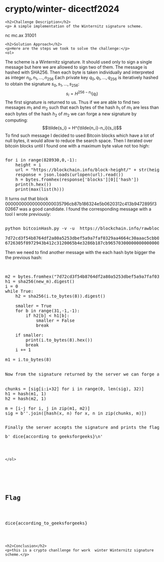 
<!DOCTYPE html>
<html>

<body>
    <h1>crypto/winter- dicectf2024</h1>

    <h2>Challenge Description</h2>
    <p> A simple implementation of the Winternitz signature scheme.

nc mc.ax 31001
</p>

    <h2>Solution Approach</h2>
    <p>Here are the steps we took to solve the challenge:</p>
    <ol>
   The scheme is a Winternitz signature. It should used only to sign a single message but here we are allowed to sign two of them. The message is hashed with SHA256. Then each byte is taken individually and interpreted as integer $n_0, n_1, …, n_{256}$
Each private key $q_0, q_1, …, q_{256}$ is iteratively hashed to obtain the signature $s_0, s_1, …, s_{256}$:
$$s_i = H^{256-n_i}(q_i)$$
The first signature is returned to us. Thus if we are able to find two messages $m_1$ and $m_2$ such that each bytes of the hash $h_1$ of $m_1$ are less than each bytes of the hash $h_2$ of $m_2$ we can forge a new signature by computing:
$$\tilde{s_i} = H^{\tilde{n_i}-n_i}(s_i)$$
To find such message I decided to used Bitcoin blocks which have a lot of null bytes, it would allow to reduce the search space. Then I iterated over bitcoin blocks until I found one with a maximum byte value not too high:
 
<pre>

for i in range(828930,0,-1):
    height = i
    url = "https://blockchain.info/block-height/" + str(height) + "?format=json"
    response = json.loads(urlopen(url).read())
    h = bytes.fromhex(response['blocks'][0]['hash'])
    print(h.hex())
    print(max(list(h)))
</pre>

It turns out that block 000000000000000000035796cb87b186324e5b0620312c413b9472895f302667 was a good candidate. I found the corresponding message with a tool I wrote previously:
<pre> 
python bitcoinHash.py -v -u  https://blockchain.info/rawblock/000000000000000000035796cb87b186324e5b0620312c413b9472895f302667

7d72cd3f54b8764df2a80a5253dbef5a9a7faf0329aa4664c30aaac5cbb0c4d5
6726305f8972943b412c3120065b4e3286b187cb965703000000000000000000
</pre>

Then we need to find another message with the each hash byte bigger the the previous hash:
<pre>
 

m2 = bytes.fromhex("7d72cd3f54b8764df2a80a5253dbef5a9a7faf0329aa4664c30aaac5cbb0c4d5")
h1 = sha256(new_m).digest()
i = 0
while True:
    h2 = sha256(i.to_bytes(8)).digest()

    smaller = True
    for b in range(31,-1,-1):
        if h2[b] < h1[b]:
            smaller = False
            break
            
    if smaller:
        print(i.to_bytes(8).hex())
        break
    i += 1

m1 = i.to_bytes(8)


Now from the signature returned by the server we can forge a new signature for our message:

 
chunks = [sig[i:i+32] for i in range(0, len(sig), 32)]    
h1 = hash(m1, 1)
h2 = hash(m2, 1)

m = [i-j for i, j in zip(m1, m2)]
sig = b''.join([hash(x, n) for x, n in zip(chunks, m)])
<pre>

Finally the server accepts the signature and prints the flag:
<pre>b' dice{according_to_geeksforgeeks}\n'
</pre>       
    
    </ol>
<br>
    <h2>Flag</h2>
    <p class="flag">dice{according_to_geeksforgeeks}
</p>

    <h2>Conclusion</h2>
    <p>this is a crypto chanllenge for work  winter Winternitz signature scheme.</p>
</body>
</html>
